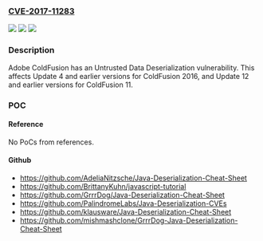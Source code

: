 ### [CVE-2017-11283](https://cve.mitre.org/cgi-bin/cvename.cgi?name=CVE-2017-11283)
![](https://img.shields.io/static/v1?label=Product&message=Adobe%20ColdFusion%20Update%204%20and%20earlier%20versions%20for%20ColdFusion%202016%20release.%20Update%2012%20and%20earlier%20versions%20for%20ColdFusion%2011.&color=blue)
![](https://img.shields.io/static/v1?label=Version&message=n%2Fa&color=blue)
![](https://img.shields.io/static/v1?label=Vulnerability&message=Vulnerable%203rd%20Party%20Library&color=brighgreen)

### Description

Adobe ColdFusion has an Untrusted Data Deserialization vulnerability. This affects Update 4 and earlier versions for ColdFusion 2016, and Update 12 and earlier versions for ColdFusion 11.

### POC

#### Reference
No PoCs from references.

#### Github
- https://github.com/AdeliaNitzsche/Java-Deserialization-Cheat-Sheet
- https://github.com/BrittanyKuhn/javascript-tutorial
- https://github.com/GrrrDog/Java-Deserialization-Cheat-Sheet
- https://github.com/PalindromeLabs/Java-Deserialization-CVEs
- https://github.com/klausware/Java-Deserialization-Cheat-Sheet
- https://github.com/mishmashclone/GrrrDog-Java-Deserialization-Cheat-Sheet


